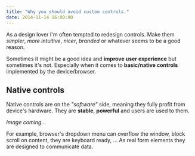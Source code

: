 ```yaml
---
title: "Why you should avoid custom controls."
date: 2014-11-14 16:00:00
---
```


As a design lover I'm often tempted to redesign controls.
Make them *simpler*, *more intuitive*, *nicer*, *branded* or whatever seems to be a good reason.

Sometimes it might be a good idea and **improve user experience** but sometimes it's not.
Especially when it comes to **basic/native controls** implemented by the device/browser.

## Native controls

Native controls are on the *"software"* side, meaning they fully profit from device's hardware.
They are **stable**, **powerful** and users are used to them.

*Image coming...*

For example, browser's dropdown menu can overflow the window, block scroll on content, they are keyboard ready, ...
As real form elements they are designed to communicate data.